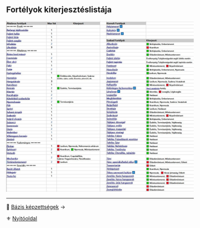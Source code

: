 ## Fortélyok kiterjesztéslistája


![](images/038_fortelyok_kiterjeszteslistaja.jpg)


---

🔗 [Bázis képzettségek](039_bazis_kepzettsegek.md) →

⚜️ [Nyitóoldal](start.md#3-k%C3%A9pzetts%C3%A9grendszer)
